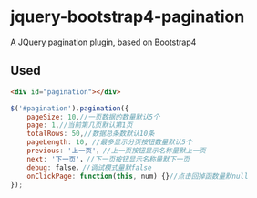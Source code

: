 # jquery-bootstrap4-pagination

A JQuery pagination plugin, based on Bootstrap4

## Used

```html
<div id="pagination"></div>
```

```js
$('#pagination').pagination({
    pageSize: 10,//一页数据的数量默认5个
    page: 1,//当前第几页默认第1页
    totalRows: 50,//数据总条数默认10条
    pageLength: 10, //最多显示分页按钮数量默认5个
    previous: '上一页'，//上一页按钮显示名称量默上一页
    next: '下一页'，//下一页按钮显示名称量默下一页
    debug: false，//调试模式量默false
    onClickPage: function(this, num) {}//点击回掉函数量默null
});
```